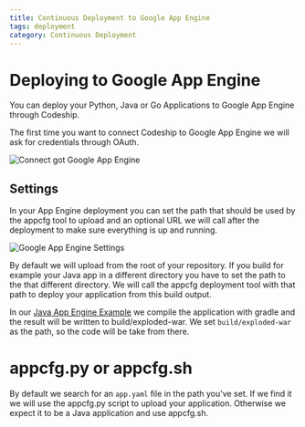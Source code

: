 ```yaml
---
title: Continuous Deployment to Google App Engine
tags: deployment
category: Continuous Deployment
---
```


# Deploying to Google App Engine

You can deploy your Python, Java or Go Applications to Google App Engine through
Codeship.

The first time you want to connect Codeship to Google App Engine we will
ask for credentials through OAuth.

![Connect got Google App Engine](deployment/connect_to_gae.png)

## Settings

In your App Engine deployment you can set the path that should be used by
the appcfg tool to upload and an optional URL we will call after the deployment
to make sure everything is up and running.

![Google App Engine Settings](deployment/gae_settings.png)

By default we will upload from the root of your repository. If you build for
example your Java app in a different directory you have to set the path to the
that different directory. We will call the appcfg deployment tool with that path
to deploy your application from this build output.

In our [Java App Engine Example](https://github.com/CodeshipExamples/java-app-engine)
we compile the application with gradle and the
result will be written to build/exploded-war. We set ```build/exploded-war```
as the path, so the code will be take from there.

# appcfg.py or appcfg.sh

By default we search for an ```app.yaml``` file in the path you've set. If we
find it we will use the appcfg.py script to upload your application. Otherwise we
expect it to be a Java application and use appcfg.sh.
